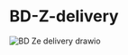 # BD-Z-delivery
![BD Ze delivery drawio](https://github.com/Polivic/BD-Z-delivery/assets/145076256/425f4eb8-1f5c-4e4f-8930-2322dc4b9511)
